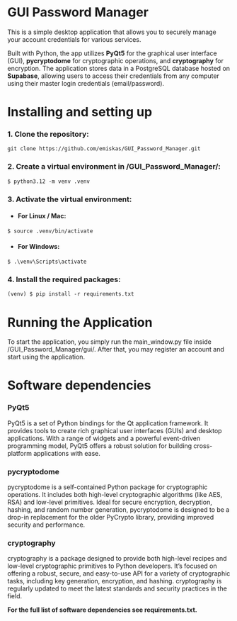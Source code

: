 GUI Password Manager
===
This is a simple desktop application that allows you to securely manage your account credentials for various services. 

Built with Python, the app utilizes **PyQt5** for the graphical user interface (GUI), **pycryptodome** for cryptographic operations, and **cryptography** for encryption. The application stores data in a PostgreSQL database hosted on **Supabase**, allowing users to access their credentials from any computer using their master login credentials (email/password).

Installing and setting up
===
### 1. Clone the repository:
```
git clone https://github.com/emiskas/GUI_Password_Manager.git
```

### 2. Create a virtual environment in /GUI_Password_Manager/:
```
$ python3.12 -m venv .venv
```

### 3. Activate the virtual environment:

- #### For Linux / Mac:
```
$ source .venv/bin/activate
```

- #### For Windows:
```
$ .\venv\Scripts\activate
```

### 4. Install the required packages:
```
(venv) $ pip install -r requirements.txt
```

Running the Application
===
 To start the application, you simply run the main_window.py file inside /GUI_Password_Manager/gui/. After that, you may register an account and start using the application.

Software dependencies
===

### PyQt5
PyQt5 is a set of Python bindings for the Qt application framework. It provides tools to create rich graphical user interfaces (GUIs) and desktop applications. With a range of widgets and a powerful event-driven programming model, PyQt5 offers a robust solution for building cross-platform applications with ease.

### pycryptodome
pycryptodome is a self-contained Python package for cryptographic operations. It includes both high-level cryptographic algorithms (like AES, RSA) and low-level primitives. Ideal for secure encryption, decryption, hashing, and random number generation, pycryptodome is designed to be a drop-in replacement for the older PyCrypto library, providing improved security and performance.

### cryptography
cryptography is a package designed to provide both high-level recipes and low-level cryptographic primitives to Python developers. It’s focused on offering a robust, secure, and easy-to-use API for a variety of cryptographic tasks, including key generation, encryption, and hashing. cryptography is regularly updated to meet the latest standards and security practices in the field.

**For the full list of software dependencies see requirements.txt.**